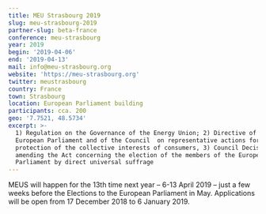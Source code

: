 ```yaml
---
title: MEU Strasbourg 2019
slug: meu-strasbourg-2019
partner-slug: beta-france
conference: meu-strasbourg
year: 2019
begin: '2019-04-06'
end: '2019-04-13'
mail: info@meu-strasbourg.org
website: 'https://meu-strasbourg.org'
twitter: meustrasbourg
country: France
town: Strasbourg
location: European Parliament building
participants: cca. 200
geo: '7.7521, 48.5734'
excerpt: >-
  1) Regulation on the Governance of the Energy Union; 2) Directive of the
  European Parliament and of the Council  on representative actions for the
  protection of the collective interests of consumers, 3) Council Decision
  amending the Act concerning the election of the members of the European
  Parliament by direct universal suffrage
---
```

MEUS will happen for the 13th time next year – 6-13 April 2019 – just a few weeks before the Elections to the European Parliament in May. Applications will be open from 17 December 2018 to 6 January 2019.
